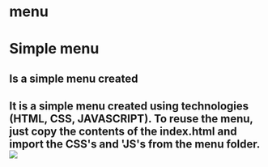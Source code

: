 # menu
<h1>Simple menu</h1>
<h2>Is a simple menu created <h2>

It is a simple menu created using technologies (HTML, CSS, JAVASCRIPT). To reuse the menu, just copy the contents of the index.html and import the CSS's and 'JS's from the menu folder.
<img src="minu.gif">